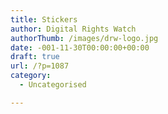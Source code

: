 ```yaml
---
title: Stickers
author: Digital Rights Watch
authorThumb: /images/drw-logo.jpg
date: -001-11-30T00:00:00+00:00
draft: true
url: /?p=1087
category:
  - Uncategorised

---
```

